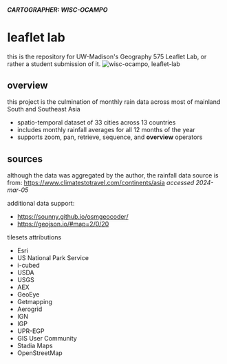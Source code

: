 #### *CARTOGRAPHER: WISC-OCAMPO*
# leaflet lab
this is the repository for UW-Madison's Geography 575 Leaflet Lab, or rather a student submission of it.
![wisc-ocampo, leaflet-lab](https://github.com/wisc-ocampo/unit-2/assets/157857305/02c36cf6-4341-451c-9d5d-ffa6f2af7350)


## overview
this project is the culmination of monthly rain data across most of mainland South and Southeast Asia
- spatio-temporal dataset of 33 cities across 13 countries
- includes monthly rainfall averages for all 12 months of the year
- supports zoom, pan, retrieve, sequence, and **overview** operators

## sources
although the data was aggregated by the author, the rainfall data source is from: https://www.climatestotravel.com/continents/asia
*accessed 2024-mar-05*

additional data support:
- https://sounny.github.io/osmgeocoder/
- https://geojson.io/#map=2/0/20

tilesets attributions
- Esri
- US National Park Service
- i-cubed
- USDA
- USGS
- AEX
- GeoEye
- Getmapping
- Aerogrid
- IGN
- IGP
- UPR-EGP
- GIS User Community
- Stadia Maps
- OpenStreetMap
